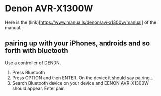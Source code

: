# Denon AVR-X1300W

Here is the (link)[https://www.manua.ls/denon/avr-x1300w/manual] of the manual. 

## pairing up with your iPhones, androids and so forth with bluetooth
Use a controller of DENON.

1. Press Bluetooth
2. Press OPTION and then ENTER. On the device it should say pairing...
3. Search Bluetooth device on your device and DENON AVR-X1300W should appear. Enter pair.
